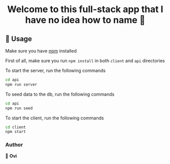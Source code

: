 <h1 align="center">Welcome to this full-stack app that I have no idea how to name 👋</h1>


## 🚀 Usage

Make sure you have [npm](https://www.npmjs.com/package/npm) installed

First of all, make sure you run `npm install` in both `client` and `api` directories

To start the server, run the following commands

```sh
cd api
npm run server
```

To seed data to the db, run the following commands

```sh
cd api
npm run seed
```

To start the client, run the following commands

```sh
cd client
npm start
```

### Author

👤 **Ovi**
